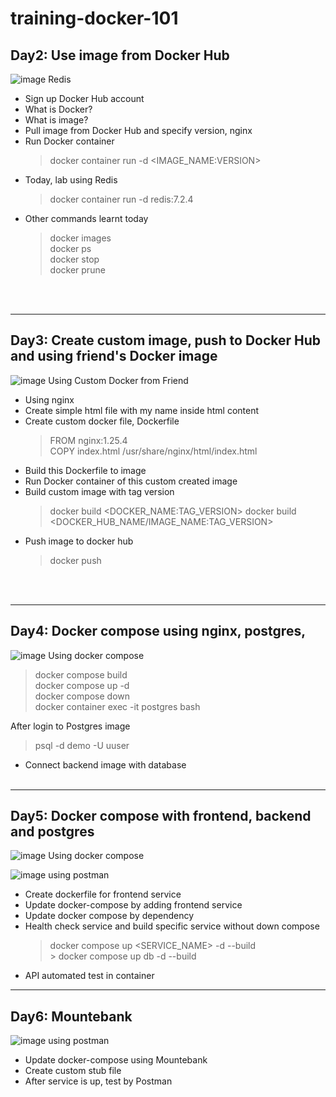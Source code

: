 # training-docker-101

## Day2: Use image from Docker Hub
![image Redis](/docker-image/lab-redis.png)

- Sign up Docker Hub account
- What is Docker?
- What is image?
- Pull image from Docker Hub and specify version, nginx
- Run Docker container
    > docker container run -d <PARAM> <IMAGE_NAME:VERSION>
- Today, lab using Redis
    > docker container run -d redis:7.2.4
- Other commands learnt today
    > docker images<br/>
    > docker ps<br/>
    > docker stop <DOCKER ID><br/>
    > docker prune<br/>

<br/><br/>

---
## Day3: Create custom image, push to Docker Hub and using friend's Docker image
![image Using Custom Docker from Friend](/dockerfile/day2-docker-image.png)

- Using nginx
- Create simple html file with my name inside html content
- Create custom docker file, Dockerfile
    > FROM nginx:1.25.4 <br/>
    > COPY index.html /usr/share/nginx/html/index.html
- Build this Dockerfile to image
- Run Docker container of this custom created image
- Build custom image with tag version
    > docker build <DOCKER_NAME:TAG_VERSION>
    > docker build <DOCKER_HUB_NAME/IMAGE_NAME:TAG_VERSION>
- Push image to docker hub
    > docker push

<br/><br/>

---
## Day4: Docker compose using nginx, postgres, 
![image Using docker compose](/docker-compose/lab-day4-access-db-image.png)

> docker compose build<br/>
> docker compose up -d<br/>
> docker compose down<br/>
> docker container exec -it postgres bash<br/>

After login to Postgres image
> psql -d demo -U uuser<br/>

- Connect backend image with database
<br/><br/>

---
## Day5: Docker compose with frontend, backend and postgres
![image Using docker compose](/docker-compose/lab-day5-health-check-dependency.png)

![image using postman](/docker-compose/lab-day5-postman.png)

- Create dockerfile for frontend service
- Update docker-compose by adding frontend service
- Update docker compose by dependency
- Health check service and build specific service without down compose
    > docker compose up <SERVICE_NAME> -d --build<br/>
        > docker compose up db -d --build
- API automated test in container

---
## Day6: Mountebank
![image using postman](/docker-compose/lab-day6-mountebank.png)
- Update docker-compose using Mountebank
- Create custom stub file
- After service is up, test by Postman


